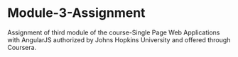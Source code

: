 # Module-3-Assignment
Assignment of third module of the course-Single Page Web Applications with AngularJS authorized by Johns Hopkins University and offered through Coursera.
